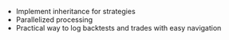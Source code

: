 - Implement inheritance for strategies
- Parallelized processing
- Practical way to log backtests and trades with easy navigation


